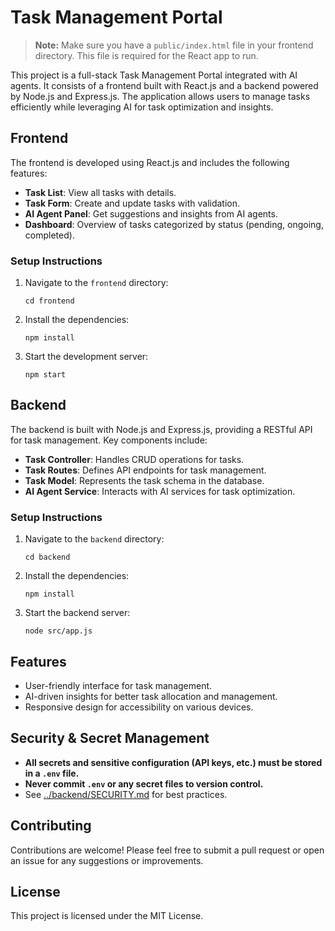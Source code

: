 # Task Management Portal

> **Note:** Make sure you have a `public/index.html` file in your frontend directory. This file is required for the React app to run.

This project is a full-stack Task Management Portal integrated with AI agents. It consists of a frontend built with React.js and a backend powered by Node.js and Express.js. The application allows users to manage tasks efficiently while leveraging AI for task optimization and insights.

## Frontend

The frontend is developed using React.js and includes the following features:

- **Task List**: View all tasks with details.
- **Task Form**: Create and update tasks with validation.
- **AI Agent Panel**: Get suggestions and insights from AI agents.
- **Dashboard**: Overview of tasks categorized by status (pending, ongoing, completed).

### Setup Instructions

1. Navigate to the `frontend` directory:
   ```
   cd frontend
   ```

2. Install the dependencies:
   ```
   npm install
   ```

3. Start the development server:
   ```
   npm start
   ```

## Backend

The backend is built with Node.js and Express.js, providing a RESTful API for task management. Key components include:

- **Task Controller**: Handles CRUD operations for tasks.
- **Task Routes**: Defines API endpoints for task management.
- **Task Model**: Represents the task schema in the database.
- **AI Agent Service**: Interacts with AI services for task optimization.

### Setup Instructions

1. Navigate to the `backend` directory:
   ```
   cd backend
   ```

2. Install the dependencies:
   ```
   npm install
   ```

3. Start the backend server:
   ```
   node src/app.js
   ```

## Features

- User-friendly interface for task management.
- AI-driven insights for better task allocation and management.
- Responsive design for accessibility on various devices.

## Security & Secret Management

- **All secrets and sensitive configuration (API keys, etc.) must be stored in a `.env` file.**
- **Never commit `.env` or any secret files to version control.**
- See [../backend/SECURITY.md](../backend/SECURITY.md) for best practices.

## Contributing

Contributions are welcome! Please feel free to submit a pull request or open an issue for any suggestions or improvements.

## License

This project is licensed under the MIT License.